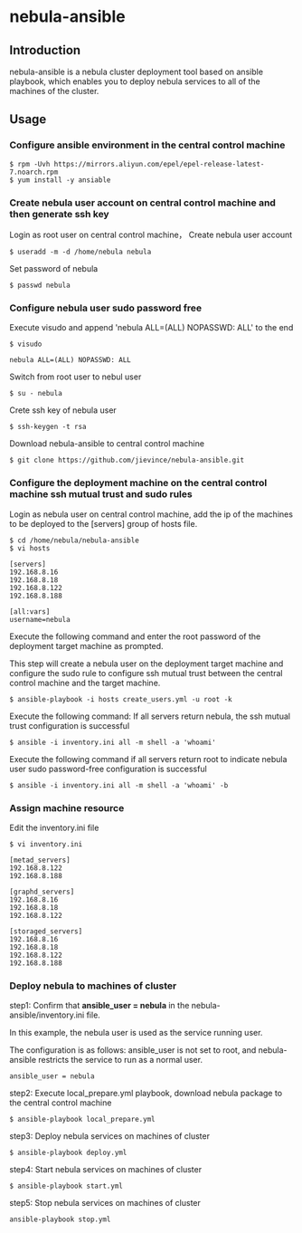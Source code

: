 # nebula-ansible

## Introduction

nebula-ansible is a nebula cluster deployment tool based on ansible playbook, which enables you to deploy nebula services to all of the machines of the cluster.

## Usage

### Configure ansible environment in the central control machine

```shell
$ rpm -Uvh https://mirrors.aliyun.com/epel/epel-release-latest-7.noarch.rpm
$ yum install -y ansiable
```

### Create nebula user account on central control machine and then generate ssh key
Login as root user on central control machine， Create nebula user account

```shell
$ useradd -m -d /home/nebula nebula
```

Set password of nebula

```shell
$ passwd nebula
```

### Configure nebula user sudo password free

Execute visudo and append 'nebula ALL=(ALL) NOPASSWD: ALL' to the end

```shell
$ visudo
```

```shell
nebula ALL=(ALL) NOPASSWD: ALL
```

Switch from root user to nebul user

```shell
$ su - nebula
```

Crete ssh key of nebula user

```shell
$ ssh-keygen -t rsa
```

Download nebula-ansible to central control machine

```shell
$ git clone https://github.com/jievince/nebula-ansible.git
```

### Configure the deployment machine on the central control machine ssh mutual trust and sudo rules
Login as nebula user on central control machine, add the ip of the machines to be deployed to the [servers] group of hosts file.

```shell
$ cd /home/nebula/nebula-ansible
$ vi hosts
```
```shell
[servers]
192.168.8.16
192.168.8.18
192.168.8.122
192.168.8.188

[all:vars]
username=nebula
```

Execute the following command and enter the root password of the deployment target machine as prompted. 

This step will create a nebula user on the deployment target machine and configure the sudo rule to configure ssh mutual trust between the central control machine and the target machine.

```shell
$ ansible-playbook -i hosts create_users.yml -u root -k
```

Execute the following command: If all servers return nebula, the ssh mutual trust configuration is successful

```shell
$ ansible -i inventory.ini all -m shell -a 'whoami'
```

Execute the following command if all servers return root to indicate nebula user sudo password-free configuration is successful

```shell
$ ansible -i inventory.ini all -m shell -a 'whoami' -b
```

### Assign machine resource

Edit the inventory.ini file

```shell
$ vi inventory.ini
```

```shell
[metad_servers]
192.168.8.122
192.168.8.188

[graphd_servers]
192.168.8.16
192.168.8.18
192.168.8.122

[storaged_servers]
192.168.8.16
192.168.8.18
192.168.8.122
192.168.8.188
```

### Deploy nebula to machines of cluster
step1: Confirm that **ansible_user = nebula** in the nebula-ansible/inventory.ini file. 

In this example, the nebula user is used as the service running user. 

The configuration is as follows: ansible_user is not set to root, and nebula-ansible restricts the service to run as a normal user.

```shell
ansible_user = nebula

```

step2: Execute local_prepare.yml playbook, download nebula package to the central control machine

```shell
$ ansible-playbook local_prepare.yml
```

step3: Deploy nebula services on machines of cluster

```shell
$ ansible-playbook deploy.yml
```

step4: Start nebula services on machines of cluster

```shell
$ ansible-playbook start.yml
```

step5: Stop nebula services on machines of cluster

```shell
ansible-playbook stop.yml
```
